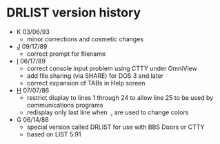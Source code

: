 # DRLIST version history

- K 03/06/93
   - minor corrections and cosmetic changes
- [J](j) 09/17/89
   - correct prompt for filename
- [I](i) 06/17/89
   - correct console input problem using CTTY under OmniView
   - add file sharing (via SHARE) for DOS 3 and later
   - correct expansion of TABs in Help screen
- [H](h) 07/07/86
   - restrict display to lines 1 through 24 to allow line 25 to be used by communications programs
   - redisplay only last line when ., are used to change colors
- G 06/14/86
   - special version called DRLIST for use with BBS Doors or CTTY
   - based on LIST 5.91
